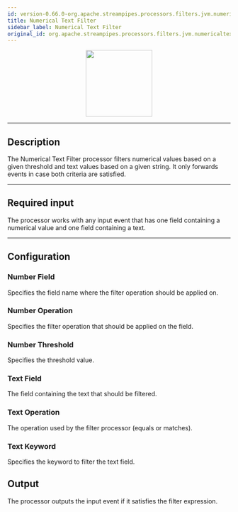 ```yaml
---
id: version-0.66.0-org.apache.streampipes.processors.filters.jvm.numericaltextfilter
title: Numerical Text Filter
sidebar_label: Numerical Text Filter
original_id: org.apache.streampipes.processors.filters.jvm.numericaltextfilter
---
```


<!--
  ~ Licensed to the Apache Software Foundation (ASF) under one or more
  ~ contributor license agreements.  See the NOTICE file distributed with
  ~ this work for additional information regarding copyright ownership.
  ~ The ASF licenses this file to You under the Apache License, Version 2.0
  ~ (the "License"); you may not use this file except in compliance with
  ~ the License.  You may obtain a copy of the License at
  ~
  ~    http://www.apache.org/licenses/LICENSE-2.0
  ~
  ~ Unless required by applicable law or agreed to in writing, software
  ~ distributed under the License is distributed on an "AS IS" BASIS,
  ~ WITHOUT WARRANTIES OR CONDITIONS OF ANY KIND, either express or implied.
  ~ See the License for the specific language governing permissions and
  ~ limitations under the License.
  ~
  -->



<p align="center"> 
    <img src="/docs/img/pipeline-elements/org.apache.streampipes.processors.filters.jvm.numericaltextfilter/icon.png" width="150px;" class="pe-image-documentation"/>
</p>


***

## Description
The Numerical Text Filter processor filters numerical values based on a given threshold and text values 
based on a given string. It only forwards events in case both criteria are satisfied.

***

## Required input
The processor works with any input event that has one field containing a numerical value and one field 
containing a text.

***

## Configuration

### Number Field
Specifies the field name where the filter operation should be applied on.

### Number Operation
Specifies the filter operation that should be applied on the field.

### Number Threshold
Specifies the threshold value.

### Text Field
The field containing the text that should be filtered.

### Text Operation
The operation used by the filter processor (equals or matches).

### Text Keyword
Specifies the keyword to filter the text field.

## Output
The processor outputs the input event if it satisfies the filter expression.
